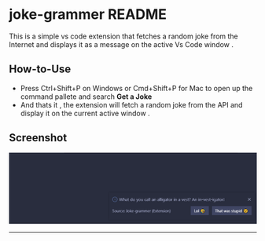 # joke-grammer README

This is a simple vs code extension that fetches a random joke from the Internet and displays it as a message on the active Vs Code window .

## How-to-Use

* Press Ctrl+Shift+P on Windows or Cmd+Shift+P for Mac to open up the command pallete and search **Get a Joke**
* And thats it , the extension will fetch a random joke from the API and display it on the current active window .

## Screenshot 

![Demo Image](https://github.com/parthpanchal123/joke-grammer/blob/master/images/extension.PNG)

-----------------------------------------------------------------------------------------------------------
    